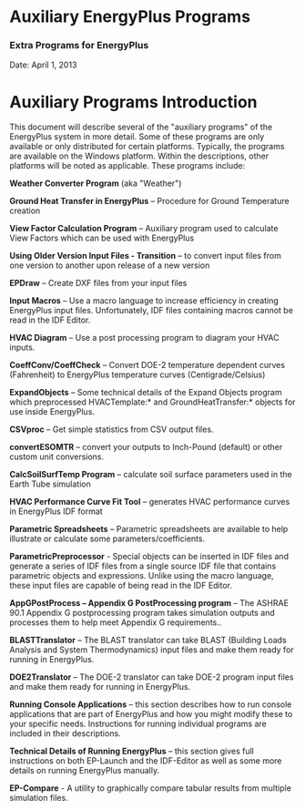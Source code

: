 # Auxiliary EnergyPlus Programs

### Extra Programs for EnergyPlus

Date:  April 1, 2013

# Auxiliary Programs Introduction

This document will describe several of the "auxiliary programs" of the EnergyPlus system in more detail. Some of these programs are only available or only distributed for certain platforms. Typically, the programs are available on the Windows platform. Within the descriptions, other platforms will be noted as applicable. These programs include:

**Weather Converter Program** (aka "Weather")

**Ground Heat Transfer in EnergyPlus** – Procedure for Ground Temperature creation

**View Factor Calculation Program** – Auxiliary program used to calculate View Factors which can be used with EnergyPlus

**Using Older Version Input Files - Transition** – to convert input files from one version to another upon release of a new version

**EPDraw** – Create DXF files from your input files

**Input Macros** – Use a macro language to increase efficiency in creating EnergyPlus input files.  Unfortunately, IDF files containing macros cannot be read in the IDF Editor.

**HVAC Diagram** – Use a post processing program to diagram your HVAC inputs.

**CoeffConv/CoeffCheck** – Convert DOE-2 temperature dependent curves (Fahrenheit) to EnergyPlus temperature curves (Centigrade/Celsius)

**ExpandObjects** – Some technical details of the Expand Objects program which preprocessed HVACTemplate:\* and GroundHeatTransfer:\* objects for use inside EnergyPlus.

**CSVproc** – Get simple statistics from CSV output files.

**convertESOMTR** – convert your outputs to Inch-Pound (default) or other custom unit conversions.

**CalcSoilSurfTemp Program** – calculate soil surface parameters used in the Earth Tube simulation

**HVAC Performance Curve Fit Tool** – generates HVAC performance curves in EnergyPlus IDF format

**Parametric Spreadsheets** – Parametric spreadsheets are available to help illustrate or calculate some parameters/coefficients.

**ParametricPreprocessor** - Special objects can be inserted in IDF files and generate a series of IDF files from a single source IDF file that contains parametric objects and expressions. Unlike using the macro language, these input files are capable of being read in the IDF Editor.

**AppGPostProcess – Appendix G PostProcessing program** – The ASHRAE 90.1 Appendix G postprocessing program takes simulation outputs and processes them to help meet Appendix G requirements..

**BLASTTranslator** – The BLAST translator can take BLAST (Building Loads Analysis and System Thermodynamics) input files and make them ready for running in EnergyPlus.

**DOE2Translator** – The DOE-2 translator can take DOE-2 program input files and make them ready for running in EnergyPlus.

**Running Console Applications** – this section describes how to run console applications that are part of EnergyPlus and how you might modify these to your specific needs. Instructions for running individual programs are included in their descriptions.

**Technical Details of Running EnergyPlus** – this section gives full instructions on both EP-Launch and the IDF-Editor as well as some more details on running EnergyPlus manually.

**EP-Compare** - A utility to graphically compare tabular results from multiple simulation files.

